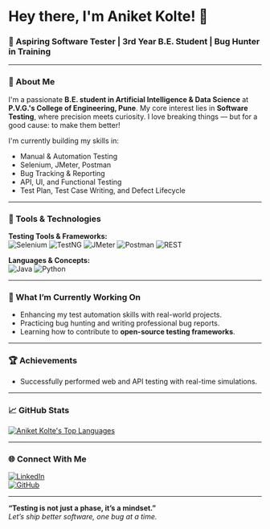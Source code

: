 # Hey there, I'm Aniket Kolte!  👋  
### 🚀 Aspiring Software Tester | 3rd Year B.E. Student | Bug Hunter in Training

---

### 🧠 About Me
I'm a passionate **B.E. student in Artificial Intelligence & Data Science** at **P.V.G.'s College of Engineering, Pune**. My core interest lies in **Software Testing**, where precision meets curiosity. I love breaking things — but for a good cause: to make them better!

I'm currently building my skills in:
- Manual & Automation Testing
- Selenium, JMeter, Postman
- Bug Tracking & Reporting
- API, UI, and Functional Testing
- Test Plan, Test Case Writing, and Defect Lifecycle

---

### 🔧 Tools & Technologies

**Testing Tools & Frameworks:**  
![Selenium](https://img.shields.io/badge/-Selenium-43B02A?style=for-the-badge&logo=selenium&logoColor=white)
![TestNG](https://img.shields.io/badge/-TestNG-FF8C00?style=for-the-badge&logo=testng&logoColor=white)
![JMeter](https://img.shields.io/badge/-Apache%20JMeter-D22128?style=for-the-badge&logo=apachejmeter&logoColor=white)
![Postman](https://img.shields.io/badge/-Postman-FF6C37?style=for-the-badge&logo=postman&logoColor=white)
![REST](https://img.shields.io/badge/-REST%20API-02569B?style=for-the-badge&logo=rest&logoColor=white)

**Languages & Concepts:**  
![Java](https://img.shields.io/badge/-Java-007396?style=for-the-badge&logo=java&logoColor=white)
![Python](https://img.shields.io/badge/-Python-3776AB?style=for-the-badge&logo=python&logoColor=white)

---

### 🧪 What I’m Currently Working On
- Enhancing my test automation skills with real-world projects.
- Practicing bug hunting and writing professional bug reports.
- Learning how to contribute to **open-source testing frameworks**.

---

### 🏆 Achievements
- Successfully performed web and API testing with real-time simulations.

---

### 📈 GitHub Stats

[![Aniket Kolte's Top Languages](https://github-readme-stats.vercel.app/api/top-langs/?username=Aniketkolte2&layout=donut&theme=tokyonight&border_radius=20&title_color=00ffee&bg_color=0d1117&card_width=500)](https://github.com/Aniketkolte2)



---

### 🌐 Connect With Me

[![LinkedIn](https://img.shields.io/badge/-LinkedIn-0A66C2?style=for-the-badge&logo=linkedin&logoColor=white)](https://www.linkedin.com/in/aniket-kolte-491972288/)  
[![GitHub](https://img.shields.io/badge/-GitHub-181717?style=for-the-badge&logo=github&logoColor=white)](https://github.com/Aniketkolte2)

---

**“Testing is not just a phase, it’s a mindset.”**  
*Let’s ship better software, one bug at a time.*

